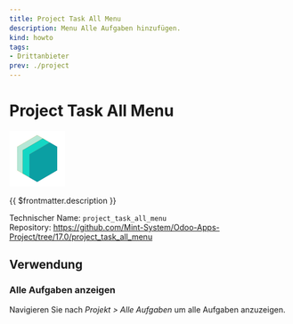 ```yaml
---
title: Project Task All Menu
description: Menu Alle Aufgaben hinzufügen.
kind: howto
tags:
- Drittanbieter
prev: ./project
---
```

# Project Task All Menu
![icon_oms_box](attachments/icons_odoo_mint_system.png)

{{ $frontmatter.description }}

Technischer Name: `project_task_all_menu`\
Repository: <https://github.com/Mint-System/Odoo-Apps-Project/tree/17.0/project_task_all_menu>

## Verwendung

### Alle Aufgaben anzeigen

Navigieren Sie nach *Projekt > Alle Aufgaben* um alle Aufgaben anzuzeigen.